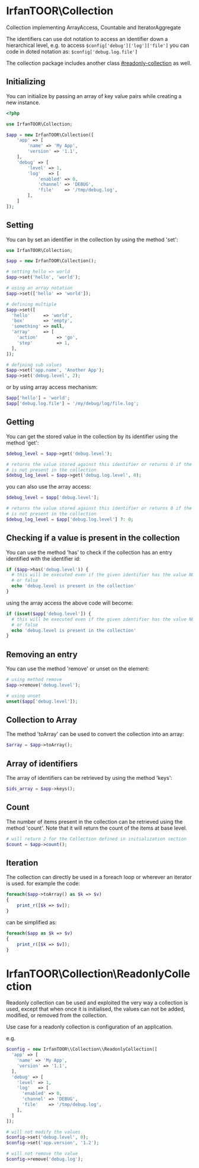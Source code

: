 # IrfanTOOR\\Collection
Collection implementing ArrayAccess, Countable and IteratorAggregate

The identifiers can use dot notation to access an identifier down a hierarchical
level, e.g. to access ```$config['debug']['log']['file']``` you can code in
doted notation as: ```$config['debug.log.file']```

The collection package includes another class [#readonly-collection](IrfanTOOR\\Collection\\ReadonlyCollection) as well.

## Initializing

You can initialize by passing an array of key value pairs while creating a new instance.

```php
<?php

use IrfanTOOR\Collection;

$app = new IrfanTOOR\Collection([
	'app' => [
		'name' => 'My App',
		'version' => '1.1',
	],
	'debug' => [
		'level' => 1,
		'log'   => [
			'enabled' => 0,
			'channel' => 'DEBUG',
			'file'    => '/tmp/debug.log',
		],
	]
]);
```

## Setting

You can by set an identifier in the collection by using the method 'set':

```php
use IrfanTOOR\Collection;

$app = new IrfanTOOR\Collection();

# setting hello => world
$app->set('hello', 'world');

# using an array notation
$app->set(['hello' => 'world']);

# defining multiple
$app->set([
  'hello'     => 'world',
  'box'       => 'empty',
  'something' => null,
  'array'     => [
    'action'       => 'go',
    'step'         => 1,
  ],
]);

# defining sub values
$app->set('app.name', 'Another App');
$app->set('debug.level', 2);
```

or by using array access mechanism:

```php
$app['hello'] = 'world';
$app['debug.log.file'] = '/my/debug/log/file.log';
```

## Getting

You can get the stored value in the collection by its identifier using the
method 'get':

```php
$debug_level = $app->get('debug.level');

# returns the value stored against this identifier or returns 0 if the identifier
# is not present in the collection
$debug_log_level = $app->get('debug.log.level', 0);
```
you can also use the array access:

```php
$debug_level = $app['debug.level'];

# returns the value stored against this identifier or returns 0 if the identifier
# is not present in the collection
$debug_log_level = $app['debug.log.level'] ?: 0;
```

## Checking if a value is present in the collection

You can use the method 'has' to check if the collection has an entry identified
with the identifier id:

```php
if ($app->has('debug.level')) {
  # this will be executed even if the given identifier has the value NULL, 0
  # or false
  echo 'debug.level is present in the collection'
}
```

using the array access the above code will become:

```php
if (isset($app['debug.level']) {
  # this will be executed even if the given identifier has the value NULL, 0
  # or false
  echo 'debug.level is present in the collection'
}
```

## Removing an entry

You can use the method 'remove' or unset on the element:

```php
# using method remove
$app->remove('debug.level');

# using unset
unset($app['debug.level']);
```

## Collection to Array

The method 'toArray' can be used to convert the collection into an array:

```php
$array = $app->toArray();
```

## Array of identifiers
The array of identifiers can be retrieved by using the method 'keys':

```php
$ids_array = $app->keys();
```

## Count

The number of items present in the collection can be retrieved using the method
'count'. Note that it will return the count of the items at base level.

```php
# will return 2 for the Collection defined in initialization section
$count = $app->count();
```

## Iteration

The collection can directly be used in a foreach loop or wherever an iterator
is used. for example the code:

```php
foreach($app->toArray() as $k => $v)
{
    print_r([$k => $v]);
}
```

can be simplified as:

```php
foreach($app as $k => $v)
{
    print_r([$k => $v]);
}
```

<a id="readonly-collection"></a>
# IrfanTOOR\\Collection\\ReadonlyCollection

Readonly collection can be used and exploited the very way a collection is used, except that when once it is initialised, the values can not be added, modified, or removed from the collection.

Use case for a readonly collection is configuration of an application.

e.g.

```php
$config = new IrfanTOOR\\Collection\\ReadonlyCollection([
  'app' => [
    'name' => 'My App',
    'version' => '1.1',
  ],
  'debug' => [
    'level' => 1,
    'log'   => [
      'enabled' => 0,
      'channel' => 'DEBUG',
      'file'    => '/tmp/debug.log',
    ],
  ]
]);

# will not modify the values
$config->set('debug.level', 0);
$config->set('app.version', '1.2');

# will not remove the value
$config->remove('debug.log');
```
